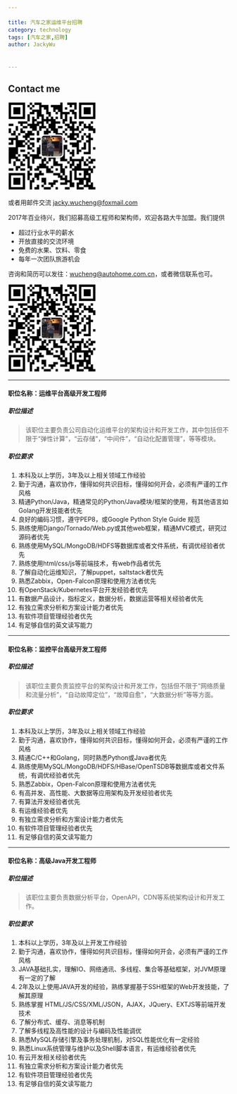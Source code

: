 ```yaml
---

title: 汽车之家运维平台招聘
category: technology
tags: [汽车之家,招聘]
author: JackyWu


---
```


## Contact me

![](/assets/images/weixin-pic-jackywu.jpg)

或者用邮件交流 <a href="mailto:jacky.wucheng@foxmail.com">jacky.wucheng@foxmail.com</a>

2017年百业待兴，我们招募高级工程师和架构师，欢迎各路大牛加盟。我们提供

- 超过行业水平的薪水
- 开放直接的交流环境
- 免费的水果、饮料、零食
- 每年一次团队旅游机会


咨询和简历可以发往：<wucheng@autohome.com.cn>，或者微信联系也可。

![](/assets/images/weixin-pic-jackywu.jpg)

---

#### 职位名称：运维平台高级开发工程师

##### 职位描述

> 该职位主要负责公司自动化运维平台的架构设计和开发工作，其中包括但不限于“弹性计算”，“云存储”，“中间件”，“自动化配置管理”，等等模块。

##### 职位要求

1. 本科及以上学历，3年及以上相关领域工作经验
2. 勤于沟通，喜欢协作，懂得如何共识目标，懂得如何开会，必须有严谨的工作风格
3. 精通Python/Java，精通常见的Python/Java模块/框架的使用，有其他语言如Golang开发技能者优先
4. 良好的编码习惯，遵守PEP8，或Google Python Style Guide 规范
5. 熟练使用Django/Tornado/Web.py或其他web框架，精通MVC模式，研究过源码者优先
6. 熟练使用MySQL/MongoDB/HDFS等数据库或者文件系统，有调优经验者优先
7. 熟练使用html/css/js等前端技术，有web作品者优先
8. 了解自动化运维知识，了解puppet，saltstack者优先
9. 熟悉Zabbix，Open-Falcon原理和使用方法者优先
10. 有OpenStack/Kubernetes平台开发经验者优先
11. 有数据产品设计，指标定义，数据分析，数据运营等相关经验者优先
12. 有独立需求分析和方案设计能力者优先
13. 有软件项目管理经验者优先
14. 有足够自信的英文读写能力

---

#### 职位名称：监控平台高级开发工程师

##### 职位描述

>该职位主要负责监控平台的架构设计和开发工作，包括但不限于“网络质量和流量分析”，“自动故障定位”，“故障自愈”，“大数据分析”等等方面。

##### 职位要求

1. 本科及以上学历，3年及以上相关领域工作经验
2. 勤于沟通，喜欢协作，懂得如何共识目标，懂得如何开会，必须有严谨的工作风格
3. 精通C/C++和Golang，同时熟悉Python或Java者优先
4. 熟练使用MySQL/MongoDB/HDFS/HBase/OpenTSDB等数据库或者文件系统，有调优经验者优先
5. 熟悉Zabbix，Open-Falcon原理和使用方法者优先
6. 有高并发、高性能、大数据等应用架构及开发经验者优先
7. 有算法开发经验者优先
8. 有运维经验者优先
9. 有独立需求分析和方案设计能力者优先
10. 有软件项目管理经验者优先
11. 有足够自信的英文读写能力

---

#### 职位名称：高级Java开发工程师

##### 职位描述

> 该职位主要负责数据分析平台，OpenAPI，CDN等系统架构设计和开发工作。

##### 职位要求

1. 本科以上学历，3年及以上开发工作经验
2. 勤于沟通，喜欢协作，懂得如何共识目标，懂得如何开会，必须有严谨的工作风格
3. JAVA基础扎实，理解IO、网络通讯、多线程、集合等基础框架，对JVM原理有一定的了解
4. 2年及以上使用JAVA开发的经验，熟练掌握基于SSH框架的Web开发技能，了解其原理
5. 熟练掌握 HTML/JS/CSS/XML/JSON，AJAX，JQuery、EXTJS等前端开发技术
6. 了解分布式、缓存、消息等机制
7. 了解多线程及高性能的设计与编码及性能调优
8. 熟悉MySQL存储引擎及事务处理机制，对SQL性能优化有一定经验
9. 熟悉Linux系统管理与维护以及Shell脚本语言，有运维经验者优先
10. 有云开发相关经验者优先
11. 有独立需求分析和方案设计能力者优先
12. 有软件项目管理经验者优先
13. 有足够自信的英文读写能力